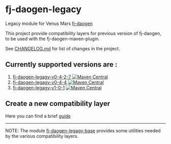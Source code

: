 # fj-daogen-legacy

Legacy module for Venus Mars [fj-daogen](https://github.com/fugerit-org/fj-daogen)

This project provide compatibility layers for previous version of fj-daogen, to be used with the fj-daogen-maven-plugin.

See [CHANGELOG.md](CHANGELOG.md) for list of changes in the project.

## Currently supported versions are : 
1. [fj-daogen-legagy-v0-4-2-7](fj-daogen-legacy-v0-4-2-7/README.md) [![Maven Central](https://img.shields.io/maven-central/v/org.fugerit.java.legacy/fj-daogen-legacy-v0-4-2-7.svg)](https://mvnrepository.com/artifact/org.fugerit.java.legacy/fj-daogen-legacy-v0-4-2-7)
2. [fj-daogen-legagy-v0-4-4](fj-daogen-legacy-v0-4-4/README.md) [![Maven Central](https://img.shields.io/maven-central/v/org.fugerit.java.legacy/fj-daogen-legacy-v0-4-4.svg)](https://mvnrepository.com/artifact/org.fugerit.java.legacy/fj-daogen-legacy-v0-4-4)
3. [fj-daogen-legagy-v1-0-1](fj-daogen-legacy-v1-0-1/README.md) [![Maven Central](https://img.shields.io/maven-central/v/org.fugerit.java.legacy/fj-daogen-legacy-v1-0-1.svg)](https://mvnrepository.com/artifact/org.fugerit.java.legacy/fj-daogen-legacy-v1-0-1)

## Create a new compatibility layer
Here you can find a brief [guide](src/docs/create_layer.md)

----------------------------------------

NOTE: The module [fj-daogen-legagy-base](fj-daogen-legagy-base/README.md) provides some utilities needed by the various compatibility layers.
